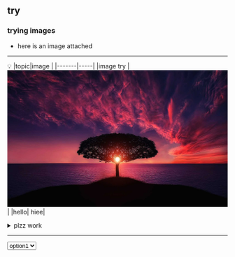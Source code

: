 ## try
### trying images
- here is an image attached
---

💡
|topic|image |
|-------|-----|
|image try |![beautifull_tree](ritik1.jpg)|
|hello| hiee|
<details>
  <summary>plzz work</summary>
  1.plz 2.work 3. plz 4. i pray 
</details>

---
<select>
<option value="option1">option1</option>
<option value="option2">option2</option>
</select>

